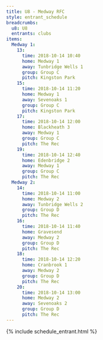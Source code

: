 ```yaml
---
title: U8 - Medway RFC
style: entrant_schedule
breadcrumbs:
  u8: U8
  entrants: clubs
items:
  Medway 1:
    13:
      time: 2018-10-14 10:40
      home: Medway 1
      away: Tunbridge Wells 1
      group: Group C
      pitch: Kingston Park
    15:
      time: 2018-10-14 11:20
      home: Medway 1
      away: Sevenoaks 1
      group: Group C
      pitch: Kingston Park
    17:
      time: 2018-10-14 12:00
      home: Blackheath 3
      away: Medway 1
      group: Group C
      pitch: The Rec
    19:
      time: 2018-10-14 12:40
      home: Edenbridge 2
      away: Medway 1
      group: Group C
      pitch: The Rec
  Medway 2:
    14:
      time: 2018-10-14 11:00
      home: Medway 2
      away: Tunbridge Wells 2
      group: Group D
      pitch: The Rec
    16:
      time: 2018-10-14 11:40
      home: Gravesend
      away: Medway 2
      group: Group D
      pitch: The Rec
    18:
      time: 2018-10-14 12:20
      home: Cranbrook 1
      away: Medway 2
      group: Group D
      pitch: The Rec
    20:
      time: 2018-10-14 13:00
      home: Medway 2
      away: Sevenoaks 2
      group: Group D
      pitch: The Rec
---
```


{% include schedule_entrant.html %}
